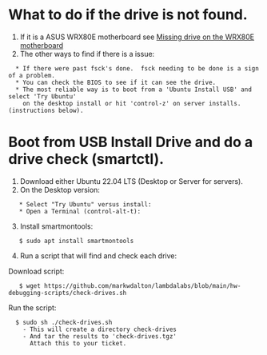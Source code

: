 # What to do if the drive is not found.

1. If it is a ASUS WRX80E motherboard see <A HREF="https://github.com/markwdalton/lambdalabs/blob/main/documentation/motherboards/ASUS-WRX80E/missing-USB-or-drives.md">Missing drive on the WRX80E motherboard</A>
2. The other ways to find if there is a issue:
```
  * If there were past fsck's done.  fsck needing to be done is a sign of a problem.
  * You can check the BIOS to see if it can see the drive.
  * The most reliable way is to boot from a 'Ubuntu Install USB' and select 'Try Ubuntu'
    on the desktop install or hit 'control-z' on server installs. (instructions below).
```

# Boot from USB Install Drive and do a drive check (smartctl).
1. Download either Ubuntu 22.04 LTS (Desktop or Server for servers).
2. On the Desktop version:
```
   * Select "Try Ubuntu" versus install:
   * Open a Terminal (control-alt-t):
```
3. Install smartmontools:
```
   $ sudo apt install smartmontools
```
4. Run a script that will find and check each drive:
<p>Download script:</p>

```
   $ wget https://github.com/markwdalton/lambdalabs/blob/main/hw-debugging-scripts/check-drives.sh
```

<p>Run the script:</p>

```
  $ sudo sh ./check-drives.sh
    - This will create a directory check-drives
    - And tar the results to 'check-drives.tgz'
      Attach this to your ticket.
```

